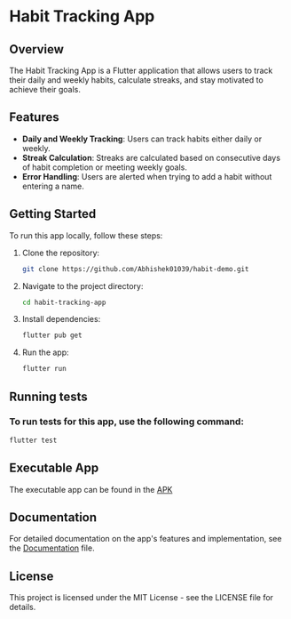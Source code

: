 # Habit Tracking App

## Overview

The Habit Tracking App is a Flutter application that allows users to track their daily and weekly habits, calculate streaks, and stay motivated to achieve their goals.

## Features

- **Daily and Weekly Tracking**: Users can track habits either daily or weekly.
- **Streak Calculation**: Streaks are calculated based on consecutive days of habit completion or meeting weekly goals.
- **Error Handling**: Users are alerted when trying to add a habit without entering a name.

## Getting Started

To run this app locally, follow these steps:

1. Clone the repository:

   ```bash
   git clone https://github.com/Abhishek01039/habit-demo.git
   ```

2. Navigate to the project directory:

   ```bash
   cd habit-tracking-app
   ```

3. Install dependencies:

   ```bash
   flutter pub get
   ```

4. Run the app:

   ```bash
   flutter run
   ```

## Running tests

### To run tests for this app, use the following command:

```bash
flutter test
```

## Executable App

The executable app can be found in the [APK](apk/app-release.apk)

## Documentation

For detailed documentation on the app's features and implementation, see the [Documentation](docs/documentation.md) file.

## License

This project is licensed under the MIT License - see the LICENSE file for details.
